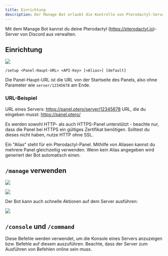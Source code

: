 ```yaml
---
title: Einrichtung
description: Der Manage Bot erlaubt die Kontrolle von Pterodactyl-Servern von Discord aus. Diese Seite erklärt, wie du den Bot einrichten und verwenden kannst.
---
```


Mit dem Manage Bot kannst du deine Pterodactyl (https://pterodactyl.io)-Server von Discord aus verwalten.

## Einrichtung

![](https://cdn.discordapp.com/attachments/856211013162893352/1103019459305799821/image.png)

`/setup <Panel-Haupt-URL> <API-Key> [<Alias>] [default]`

Die Panel-Haupt-URL ist die URL von der Startseite des Panels, also ohne Parameter wie `server/12345678` am Ende.

### URL-Beispiel

URL eines Servers: https://panel.ptero/server/12345678
URL, die du eingeben musst: https://panel.ptero/

Es werden sowohl HTTP- als auch HTTPS-Panel unterstützt - beachte nur, dass die Panel bei HTTPS ein gültiges Zertifikat benötigen. Solltest du dieses nicht haben, nutze HTTP ohne SSL.

Ein "Alias" steht für ein Pterodactyl-Panel. Mithilfe von Aliasen kannst du mehrere Panel gleichzeitig verwenden.
Wenn kein Alias angegeben wird generiert der Bot automatisch einen.

## `/manage` verwenden

![](https://cdn.discordapp.com/attachments/856211013162893352/1026119789900464189/2022-10-02_15_10_48.png)

![](https://cdn.discordapp.com/attachments/856211013162893352/1026119790215053433/2022-10-02_15_11_09.png)


Der Bot kann auch schnelle Aktionen auf dem Server ausführen:

![](https://cdn.discordapp.com/attachments/856211013162893352/1026119790563176488/2022-10-02_15_11_53.png)

## `/console` und `/command`

Diese Befehle werden verwendet, um die Konsole eines Servers anzuzeigen bzw. Befehle auf diesem auszuführen. Beachte, dass der Server zum Ausführen von Befehlen online sein muss.
